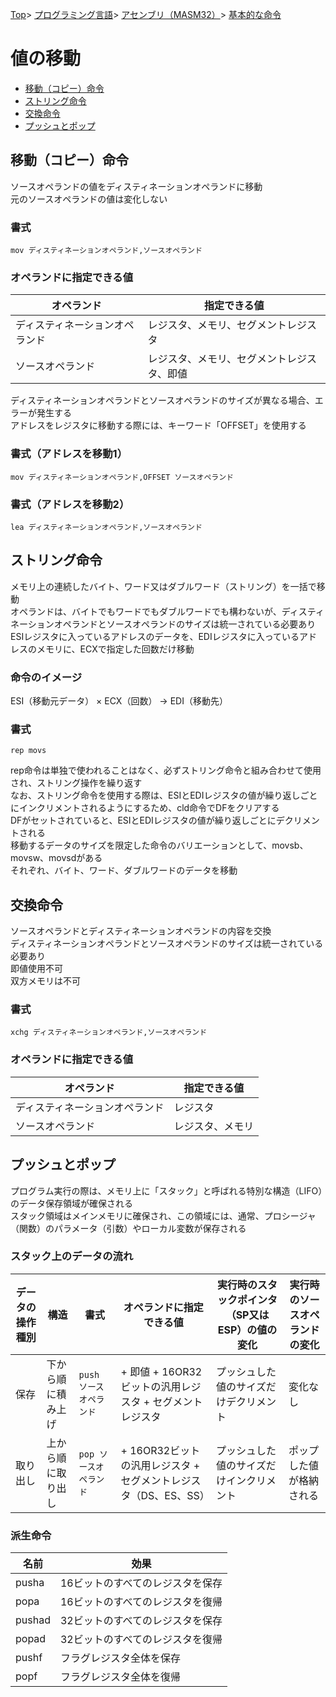 [Top](../../../../index.md)\>
[プログラミング言語](../../../pgl.md)\>
[アセンブリ（MASM32）](../../language_0001.md)\>
[基本的な命令](../MASM32_0009.md)

# 値の移動

+ [移動（コピー）命令](#移動コピー命令)
+ [ストリング命令](#ストリング命令)
+ [交換命令](#交換命令)
+ [プッシュとポップ](#プッシュとポップ)
<!-- + [ロードとストア](#ロードとストア) -->

## 移動（コピー）命令

ソースオペランドの値をディスティネーションオペランドに移動  
元のソースオペランドの値は変化しない  

### 書式

```mov ディスティネーションオペランド,ソースオペランド```

### オペランドに指定できる値

|オペランド|指定できる値|
----|----
|ディスティネーションオペランド|レジスタ、メモリ、セグメントレジスタ|
|ソースオペランド|レジスタ、メモリ、セグメントレジスタ、即値|

ディスティネーションオペランドとソースオペランドのサイズが異なる場合、エラーが発生する  
アドレスをレジスタに移動する際には、キーワード「OFFSET」を使用する

### 書式（アドレスを移動1）

```mov ディスティネーションオペランド,OFFSET ソースオペランド```

### 書式（アドレスを移動2）

```lea ディスティネーションオペランド,ソースオペランド```

## ストリング命令

メモリ上の連続したバイト、ワード又はダブルワード（ストリング）を一括で移動  
オペランドは、バイトでもワードでもダブルワードでも構わないが、ディスティネーションオペランドとソースオペランドのサイズは統一されている必要あり  
ESIレジスタに入っているアドレスのデータを、EDIレジスタに入っているアドレスのメモリに、ECXで指定した回数だけ移動

### 命令のイメージ

ESI（移動元データ） × ECX（回数） → EDI（移動先）

### 書式

```rep movs```

rep命令は単独で使われることはなく、必ずストリング命令と組み合わせて使用され、ストリング操作を繰り返す  
なお、ストリング命令を使用する際は、ESIとEDIレジスタの値が繰り返しごとにインクリメントされるようにするため、cld命令でDFをクリアする  
DFがセットされていると、ESIとEDIレジスタの値が繰り返しごとにデクリメントされる  
移動するデータのサイズを限定した命令のバリエーションとして、movsb、movsw、movsdがある  
それぞれ、バイト、ワード、ダブルワードのデータを移動

## 交換命令

ソースオペランドとディスティネーションオペランドの内容を交換  
ディスティネーションオペランドとソースオペランドのサイズは統一されている必要あり  
即値使用不可  
双方メモリは不可

### 書式

```xchg ディスティネーションオペランド,ソースオペランド```

### オペランドに指定できる値

|オペランド|指定できる値|
----|----
|ディスティネーションオペランド|レジスタ|
|ソースオペランド|レジスタ、メモリ|

## プッシュとポップ

プログラム実行の際は、メモリ上に「スタック」と呼ばれる特別な構造（LIFO）のデータ保存領域が確保される  
スタック領域はメインメモリに確保され、この領域には、通常、プロシージャ（関数）のパラメータ（引数）やローカル変数が保存される

### スタック上のデータの流れ

|データの操作種別|構造|書式|オペランドに指定できる値|実行時のスタックポインタ（SP又はESP）の値の変化|実行時のソースオペランドの変化|
----|----|----|----|----|----
|保存|下から順に積み上げ|```push ソースオペランド```|+ 即値  + 16OR32ビットの汎用レジスタ  + セグメントレジスタ|プッシュした値のサイズだけデクリメント|変化なし|
|取り出し|上から順に取り出し|```pop ソースオペランド```|+ 16OR32ビットの汎用レジスタ  + セグメントレジスタ（DS、ES、SS）|プッシュした値のサイズだけインクリメント|ポップした値が格納される|

### 派生命令

|名前|効果|
----|----
|pusha|16ビットのすべてのレジスタを保存|
|popa|16ビットのすべてのレジスタを復帰|
|pushad|32ビットのすべてのレジスタを保存|
|popad|32ビットのすべてのレジスタを復帰|
|pushf|フラグレジスタ全体を保存|
|popf|フラグレジスタ全体を復帰|

<!-- ## ロードとストア -->